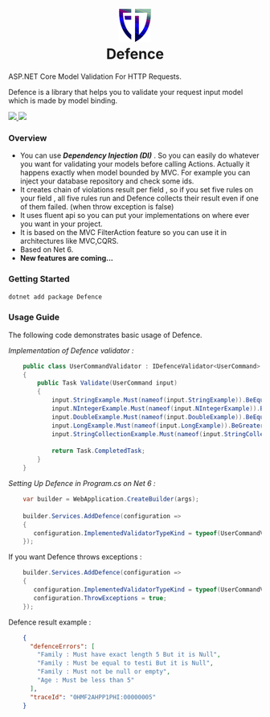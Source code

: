 <h1 align="center">
  <br>
  <a href="https://github.com/mstbardia/Defence">
    <img src="assets/logo/defence.png">
  </a>
  <br>
  Defence
  <br>
</h1>

ASP.NET Core Model Validation For HTTP Requests.

Defence is a library that helps you to validate your request input model which is made
by model binding.

<p align="left">       
  <a href="https://github.com/mstbardia/Defence/actions/workflows/publish-package.yml">
    <img src="https://github.com/mstbardia/Defence/actions/workflows/publish-packages.yml/badge.svg?branch=main">
  </a>
  <a href="https://www.nuget.org/packages/Defence">
    <img src="https://img.shields.io/nuget/v/Defence?style=plastic">
  </a>
</p>

### Overview
- You can use _**Dependency Injection (DI)**_ . So you can easily do whatever you want for
validating your models before calling Actions. Actually it happens exactly when model bounded by MVC.
For example you can inject your database repository and check some ids.
- It creates chain of violations result per field , so if you set five rules on your field , all
five rules run and Defence collects their result even if one of them failed. (when throw exception is false)
- It uses fluent api so you can put your implementations on where ever you want in your project.
- It is based on the MVC FilterAction feature so you can use it in architectures like MVC,CQRS.
- Based on Net 6.
- **New features are coming...**


### Getting Started

```sh
dotnet add package Defence
```
### Usage Guide

The following code demonstrates basic usage of Defence.

_Implementation of Defence validator :_
```c#
    public class UserCommandValidator : IDefenceValidator<UserCommand>
    {
        public Task Validate(UserCommand input)
        {                        
            input.StringExample.Must(nameof(input.StringExample)).BeEqual("hi");
            input.NIntegerExample.Must(nameof(input.NIntegerExample)).BeEqual(2);
            input.DoubleExample.Must(nameof(input.DoubleExample)).BeEqual(1.42);
            input.LongExample.Must(nameof(input.LongExample)).BeGreaterThan(5).BePositive();
            input.StringCollectionExample.Must(nameof(input.StringCollectionExample)).Contains("hi");
                 
            return Task.CompletedTask;
        }
    }
```

_Setting Up Defence in Program.cs on Net 6 :_
```c#
    var builder = WebApplication.CreateBuilder(args);
    
    builder.Services.AddDefence(configuration =>
    {
       configuration.ImplementedValidatorTypeKind = typeof(UserCommandValidator);
    });
```
If you want Defence throws exceptions :
```c#
    builder.Services.AddDefence(configuration =>
    {
       configuration.ImplementedValidatorTypeKind = typeof(UserCommandValidator);
       configuration.ThrowExceptions = true;
    });
```
Defence result example :
```json
    {
      "defenceErrors": [
        "Family : Must have exact length 5 But it is Null",
        "Family : Must be equal to testi But it is Null",
        "Family : Must not be null or empty",
        "Age : Must be less than 5"
      ],
      "traceId": "0HMF2AHPP1PHI:00000005"
    }
```
